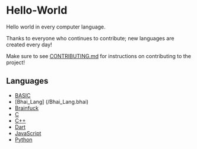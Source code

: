 # Hello-World
Hello world in every computer language.

Thanks to everyone who continues to contribute; new languages are created every day!

Make sure to see [CONTRIBUTING.md](/CONTRIBUTING.md) for instructions on contributing to the project!

## Languages

* [BASIC](/BASIC.bas)
* [Bhai_Lang] (/Bhai_Lang.bhai)
* [Brainfuck](/Brainfuck.bf)
* [C](/C.c)
* [C++](/C%2B%2B.cpp)
* [Dart](/Dart.dart)
* [JavaScript](/Javascript.js)
* [Python](/Python.py)
